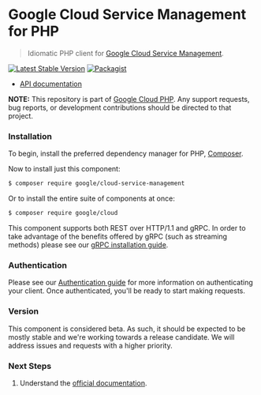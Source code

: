 # Google Cloud Service Management for PHP

> Idiomatic PHP client for [Google Cloud Service Management](https://cloud.google.com/service-management).

[![Latest Stable Version](https://poser.pugx.org/google/cloud-service-management/v/stable)](https://packagist.org/packages/google/cloud-service-management) [![Packagist](https://img.shields.io/packagist/dm/google/cloud-service-management.svg)](https://packagist.org/packages/google/cloud-service-management)

* [API documentation](http://googleapis.github.io/google-cloud-php/#/docs/cloud-service-management/latest/servicemanagement/readme)

**NOTE:** This repository is part of [Google Cloud PHP](https://github.com/googleapis/google-cloud-php). Any
support requests, bug reports, or development contributions should be directed to
that project.

### Installation

To begin, install the preferred dependency manager for PHP, [Composer](https://getcomposer.org/).

Now to install just this component:

```sh
$ composer require google/cloud-service-management
```

Or to install the entire suite of components at once:

```sh
$ composer require google/cloud
```

This component supports both REST over HTTP/1.1 and gRPC. In order to take advantage of the benefits offered by gRPC (such as streaming methods)
please see our [gRPC installation guide](https://cloud.google.com/php/grpc).

### Authentication

Please see our [Authentication guide](https://github.com/googleapis/google-cloud-php/blob/main/AUTHENTICATION.md) for more information
on authenticating your client. Once authenticated, you'll be ready to start making requests.

### Version

This component is considered beta. As such, it should be expected to be mostly
stable and we're working towards a release candidate. We will address issues
and requests with a higher priority.

### Next Steps

1. Understand the [official documentation](https://cloud.google.com/service-management/docs).

